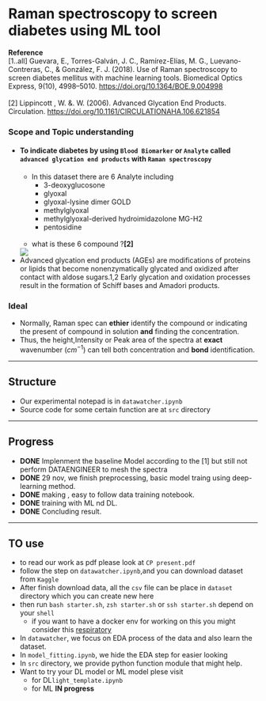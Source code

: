 # Raman spectroscopy to screen diabetes using ML tool

**Reference** 
<br>[1..all]  Guevara, E., Torres-Galván, J. C., Ramírez-Elías, M. G., Luevano-Contreras, C., & González, F. J. (2018). Use of Raman spectroscopy to screen diabetes mellitus with machine learning tools. Biomedical Optics Express, 9(10), 4998–5010. https://doi.org/10.1364/BOE.9.004998
<br><br>[2] Lippincott , W. &. W. (2006). Advanced Glycation End Products. Circulation. https://doi.org/10.1161/CIRCULATIONAHA.106.621854

### Scope and Topic understanding
- #### To indicate diabetes by using `Blood Biomarker` or `Analyte` called `advanced glycation end products` with `Raman spectroscopy`
    - In this dataset there are 6 Analyte including
        - 3-deoxyglucosone
        - glyoxal
        - glyoxal-lysine dimer GOLD
        - methylglyoxal
        - methylglyoxal-derived hydroimidazolone MG-H2
        - pentosidine
    <br><br>
    - what is these 6 compound ?**[2]**<br>
    <img src = 'https://www.ahajournals.org/cms/asset/838a5e28-bbae-46fd-8a56-7f87c632167c/13ff1.jpg'>
- Advanced glycation end products (AGEs) are modifications of proteins or lipids that become nonenzymatically glycated and oxidized after contact with aldose sugars.1,2 Early glycation and oxidation processes result in the formation of Schiff bases and Amadori products. 
### Ideal
- Normally, Raman spec can **ethier** identify the compound or indicating the present of compound in solution **and** finding the concentration.
- Thus, the height,Intensity or Peak area  of the spectra at **exact** wavenumber ($cm^{-1}$) can tell both concentration and **bond** identification.

-----------------------------------------

## Structure
- Our experimental notepad is in `datawatcher.ipynb`
- Source code for some certain function are at `src` directory

-----------------------------------------

## Progress 

- **DONE** Implenment the baseline Model according to the [1] but still not perform DATAENGINEER to mesh the spectra 
- **DONE** 29 nov, we finish preprocessing, basic model traing using deep-learning method.
- **DONE** making , easy to follow data training notebook.
- **DONE** training with ML nd DL.
- **DONE** Concluding result.

----------------------------------------------


## TO use

- to read our work as pdf please look at `CP present.pdf`
- follow the step on `datawatcher.ipynb`,and you can download dataset from `Kaggle` 
- After finish download data, all the `csv` file can be place in `dataset` directory which you can create new here
- then run `bash starter.sh`, `zsh starter.sh` or `ssh starter.sh` depend on your `shell`
    - if you want to have a docker env for working on this you might consider this [respiratory](https://github.com/AtiChetsurakul/DataScienceDockerEnv)
- In `datawatcher`, we focus on EDA process of the data and also learn the dataset.
- In `model_fitting.ipynb`, we hide the EDA step for easier looking
- In `src` directory, we provide python function module that might help.
- Want to try your DL model or ML model plese visit 
    - for DL`light_template.ipynb`
    - for ML **IN progress**
